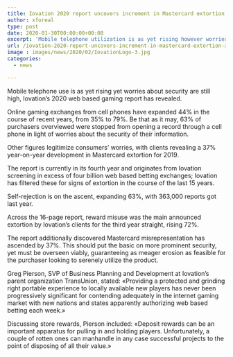 ```yaml
---
title: Iovation 2020 report uncovers increment in Mastercard extortion and reward abuse
author: xforeal 
type: post
date: 2020-01-30T00:00:00+00:00
excerpt: 'Mobile telephone utilization is as yet rising however worries about security are still high, Iovation&amp;rsquo;s 2020 internet gaming report has revealed '
url: /iovation-2020-report-uncovers-increment-in-mastercard-extortion-and-reward-abuse/
image : images/news/2020/02/IovationLogo-3.jpg
categories:
  - news

---
```

Mobile telephone use is as yet rising yet worries about security are still high, Iovation&rsquo;s 2020 web based gaming report has revealed.

Online gaming exchanges from cell phones have expanded 44&percnt; in the course of recent years, from 35&percnt; to 79&percnt;. Be that as it may, 63&percnt; of purchasers overviewed were stopped from opening a record through a cell phone in light of worries about the security of their information.

Other figures legitimize consumers&rsquo; worries, with clients revealing a 37&percnt; year-on-year development in Mastercard extortion for 2019.

The report is currently in its fourth year and originates from Iovation screening in excess of four billion web based betting exchanges; Iovation has filtered these for signs of extortion in the course of the last 15 years.

Self-rejection is on the ascent, expanding 63&percnt;, with 363,000 reports got last year.&nbsp;

Across the 16-page report, reward misuse was the main announced extortion by Iovation&rsquo;s clients for the third year straight, rising 72&percnt;.&nbsp;

The report additionally discovered Mastercard misrepresentation has ascended by 37&percnt;. This should put the basic on more prominent security, yet must be overseen viably, guaranteeing as meager erosion as feasible for the purchaser looking to serenely utilize the product.

Greg Pierson, SVP of Business Planning and Development at Iovation&#8217;s parent organization TransUnion, stated: &#171;Providing a protected and grinding right portable experience to locally available new players has never been progressively significant for contending adequately in the internet gaming market with new nations and states apparently authorizing web based betting each week.&#187;

Discussing store rewards, Pierson included: &#171;Deposit rewards can be an important apparatus for pulling in and holding players.&nbsp;Unfortunately, a couple of rotten ones can manhandle in any case successful projects to the point of disposing of all their value.&#187;